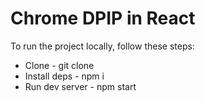 # Chrome DPIP in React

To run the project locally, follow these steps:

* Clone - git clone <URL>
* Install deps - npm i
* Run dev server - npm start